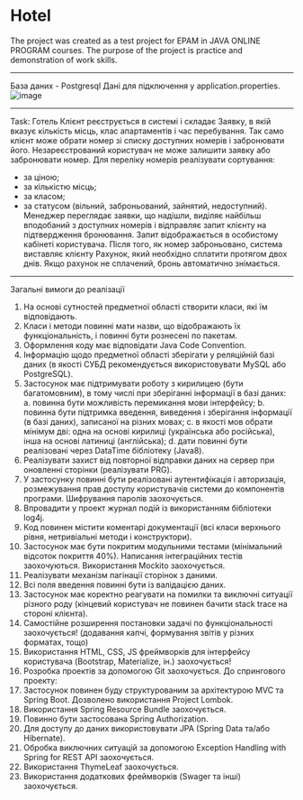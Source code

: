 # Hotel
The project was created as a test project for EPAM in JAVA ONLINE PROGRAM courses.
The purpose of the project is practice and demonstration of work skills.
***
База даних - Postgresql
Дані для підключення у application.properties.
![image](https://user-images.githubusercontent.com/94926214/158804646-9b447b9d-e044-4bd9-b024-7efd340a4088.png)
***
Task:
 Готель
Клієнт реєструється в системі і складає Заявку, в якій вказує кількість місць, клас апартаментів і час перебування. 
Так само клієнт може обрати номер зі списку доступних номерів і забронювати його.
Незареєстрований користувач не може залишити заявку або забронювати номер.
Для переліку номерів реалізувати сортування:
- за ціною;
- за кількістю місць;
- за класом;
- за статусом (вільний, заброньований, зайнятий, недоступний).
Менеджер переглядає заявки, що надішли, виділяє найбільш вподобаний з доступних номерів і відправляє запит клієнту на підтвердження бронювання.
Запит відображається в особистому кабінеті користувача. Після того, як номер заброньовано, система виставляє клієнту Рахунок,
який необхідно сплатити протягом двох днів. Якщо рахунок не сплачений, бронь автоматично знімається.
***
 Загальні вимоги до реалізації
1. На основі сутностей предметної області створити класи, які їм відповідають.
2. Класи і методи повинні мати назви, що відображають їх функціональність, і повинні бути
рознесені по пакетам.
3. Оформлення коду має відповідати Java Code Convention.
4. Інформацію щодо предметної області зберігати у реляційній базі даних (в якості СУБД
рекомендується використовувати MySQL або PostgreSQL).
5. Застосунок має підтримувати роботу з кирилицею (бути багатомовним), в тому числі при
зберіганні інформації в базі даних:
a. повинна бути можливість перемикання мови інтерфейсу;
b. повинна бути підтримка введення, виведення і зберігання інформації (в базі даних),
записаної на різних мовах;
c. в якості мов обрати мінімум дві: одна на основі кирилиці (українська або російська),
інша на основі латиниці (англійська);
d. дати повинні бути реалізовані через DataTime бібліотеку (Java8).
6. Реалізувати захист від повторної відправки даних на сервер при оновленні сторінки
(реалізувати PRG).
7. У застосунку повинні бути реалізовані аутентифікація і авторизація, розмежування прав
доступу користувачів системи до компонентів програми. Шифрування паролів заохочується.
8. Впровадити у проект журнал подій із використанням бібліотеки log4j.
9. Код повинен містити коментарі документації (всі класи верхнього рівня, нетривіальні методи
і конструктори).
10. Застосунок має бути покритим модульними тестами (мінімальний відсоток покриття 40%).
Написання інтеграційних тестів заохочуються. Використання Mockito заохочується.
11. Реалізувати механізм пагінації сторінок з даними.
12. Всі поля введення повинні бути із валідацією даних.
13. Застосунок має коректно реагувати на помилки та виключні ситуації різного роду (кінцевий
користувач не повинен бачити stack trace на стороні клієнта).
14. Самостійне розширення постановки задачі по функціональності заохочується! (додавання
капчі, формування звітів у різних форматах, тощо)
15. Використання HTML, CSS, JS фреймворків для інтерфейсу користувача (Bootstrap, Materialize,
ін.) заохочується!
16. Розробка проектів за допомогою Git заохочується.
   До спрингового проекту:
24. Застосунок повинен буду структурованим за архітектурою MVC та Spring Boot.
Дозволено використання Project Lombok.
25. Використання Spring Resource Bundle заохочується.
26. Повинно бути застосована Spring Authorization.
27. Для доступу до даних використовувати JPA (Spring Data та/або Hibernate).
28. Обробка виключних ситуацій за допомогою Exception Handling with Spring for REST API
заохочується.
29. Використання ThymeLeaf заохочується.
30. Використання додаткових фреймворків (Swager та інші) заохочується.

